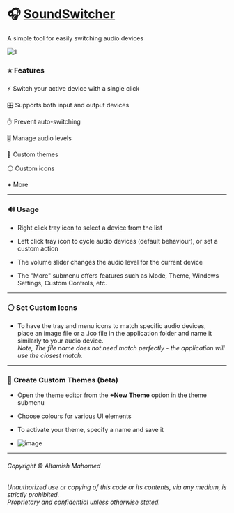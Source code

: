 # 🎧 [SoundSwitcher](https://github.com/creepyLANguy/SoundSwitcher/)

A simple tool for easily switching audio devices

![1](https://github.com/creepyLANguy/SoundSwitcher/assets/28150772/d198c730-2332-4ee8-8a3d-ec73303677c8)

### ⭐ Features
⚡ Switch your active device with a single click  

🎛 Supports both input and output devices  

✋ Prevent auto-switching  

🎚 Manage audio levels  

🎨 Custom themes  

⚪ Custom icons  

**+** More  

---
### 🔊 Usage

- Right click tray icon to select a device from the list

- Left click tray icon to cycle audio devices (default behaviour), or set a custom action 

- The volume slider changes the audio level for the current device  

- The "More" submenu offers features such as Mode, Theme, Windows Settings, Custom Controls, etc.  
---
### ⚪ Set Custom Icons

- To have the tray and menu icons to match specific audio devices,  
place an image file or a .ico file in the application folder and name it similarly to your audio device.  
_Note, The file name does not need match perfectly - the application will use the closest match._  
---
### 🎨 Create Custom Themes (beta)
- Open the theme editor from the **+New Theme** option in the theme submenu  

- Choose colours for various UI elements 

- To activate your theme, specify a name and save it

- ![image](https://github.com/creepyLANguy/SoundSwitcher/assets/28150772/5b1fbeb1-cd4b-4355-a01b-2d22862fc942)


---
###### Copyright © Altamish Mahomed
_Unauthorized use or copying of this code or its contents, via any medium, is strictly prohibited.  
Proprietary and confidential unless otherwise stated._
